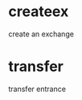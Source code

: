 <h1 class="contract"> createex </h1>

create an exchange

<h1 class="contract"> transfer </h1>

transfer entrance
